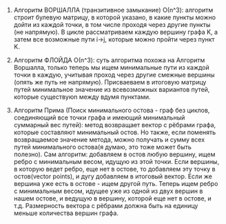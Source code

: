1) Алгоритм ВОРШАЛЛА (транзитивное замыкание) О(n^3): алгоритм строит булевую матрицу, в которой указано, в какие пункты можно дойти из каждой точки,  в том числе проходя через другие пункты (не напрямую).
   В цикле рассматриваем каждую вершину графа K, а затем все возможные пути i->j, которые можно пройти через пункт K.

2) Алгоритм ФЛОЙДА О(n^3): суть алгоритма похожа на Алгоритм Воршалла, только теперь мы ищем минимальные пути из каждой точки в каждую, учитывая проход через другие смежные вершины (опять же путь не напрямую).
   Присваеваем в итоговую матрицу путей минимальное значение из всевозможных вариантов путей, которые существуюn между вдумя пунктами.

3) Алгоритм Прима (Поиск минимального остова - граф без циклов, соединяющий все точки графа и имеющий минимальный суммарный вес путей): метод возвращает вектор с рёбрами графа, которые составляют минимальный остов.
   Но также, если поменять возвращаемое значение метода, можно получать и сумму всех путей минимального остова(я думаю, это тоже может быть полезно).
   Сам алгоритм: добавляем в остов любую вершину, ищем ребро с минимальным весом, идущую из этой точки. Если вершины, в которую ведет ребро, еще нет в остове, то добавляем эту точку в остов(vector points), и дугу добавляем в итоговый вектор.
   Если же вершина уже есть в остове - ищем другой путь. Теперь ищем ребро с минимальным весом, идущее уже из одной из двух вершин в нашем остове, и ведущую в вершину, которой еще нет в остове, и т.д.
   Размерность вектора с рёбрами должна быть на единицу меньше количества вершин графа.
